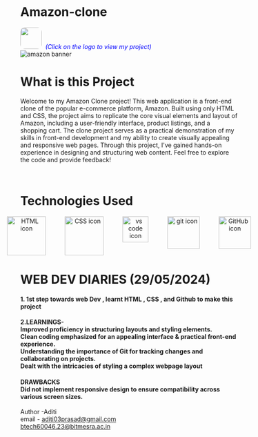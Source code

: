  # Amazon-clone
 [<img src="https://www.shutterstock.com/image-vector/amazon-initial-logo-isolated-white-600nw-2272856739.jpg" width="50" height="50" style="border-radius: 10px;" target="_main">](https://aditiiprasad.github.io/Amazon-clone/) <span style="color:blue">&nbsp;_(Click on the logo to view my project)_</span>
 <br>
<img src="https://akm-img-a-in.tosshub.com/businesstoday/images/story/202306/untitled_design_-_2023-06-15t103544-sixteen_nine.jpg?size=948:533" alt="amazon banner" >
<br>

<h1> What is this Project</h1>
<p>Welcome to my Amazon Clone project! This web application is a front-end clone of the popular e-commerce platform, Amazon. Built using only HTML and CSS, the project aims to replicate the core visual elements and layout of Amazon, including a user-friendly interface, product listings, and a shopping cart. The clone project serves as a practical demonstration of my skills in front-end development and my ability to create visually appealing and responsive web pages. Through this project, I've gained hands-on experience in designing and structuring web content. Feel free to explore the code and provide feedback!</p>

<br>
<h1> Technologies Used </h1>


<div style="text-align: center;">
  <div style="display: flex; justify-content: center; gap: 20px;">
    <img src="https://user-images.githubusercontent.com/25181517/192158954-f88b5814-d510-4564-b285-dff7d6400dad.png" alt="HTML icon" height="90px" title="HTML">
    &nbsp;
    <img src="https://user-images.githubusercontent.com/25181517/183898674-75a4a1b1-f960-4ea9-abcb-637170a00a75.png" alt="CSS icon" height="90px" title="CSS">
    &nbsp;
     <img src="https://user-images.githubusercontent.com/25181517/192108891-d86b6220-e232-423a-bf5f-90903e6887c3.png" alt="vs code icon" height="60px" title="Microsoft Visual Studio">
    &nbsp;
    <img src="https://user-images.githubusercontent.com/25181517/192108372-f71d70ac-7ae6-4c0d-8395-51d8870c2ef0.png" alt="git icon" height="75px" title="Git">
    &nbsp;
    <img src="https://user-images.githubusercontent.com/25181517/192108374-8da61ba1-99ec-41d7-80b8-fb2f7c0a4948.png" alt="GitHub icon" height="75px" title="GitHub">
    
   
  </div>
</div>

# WEB DEV DIARIES (29/05/2024)
<h4>
 1. 1st step towards web Dev , learnt HTML , CSS , and Github to make this project
</h4>
 <h4>2.LEARNINGS-
 <BR>
  Improved proficiency in structuring layouts and styling elements.
  <BR>
  Clean coding emphasized for an appealing interface & practical front-end experience.
  <BR>
  Understanding the importance of Git for tracking changes and collaborating on projects.
  <BR>
  Dealt with the intricacies of styling a complex webpage layout
 </h4>
 <H4>DRAWBACKS
  <BR>
  Did not implement responsive design to ensure compatibility across various screen sizes.
 </H4>





Author -Aditi 
<br>
email -
 aditi03prasad@gmail.com
<br>
btech60046.23@bitmesra.ac.in 
<br>



